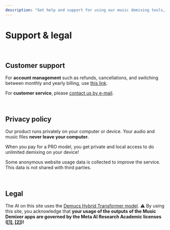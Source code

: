 ```yaml
---
description: "Get help and support for using our music demixing tools, whether you're on the web or Android."
---
```


# Support & legal

<br>

## Customer support

For **account management** such as refunds, cancellations, and switching between monthly and yearly billing, use [this link](https://billing.stripe.com/p/login/eVacPX8pKexG5tm8ww).

For **customer service**, please [contact us by e-mail](mailto:support@freemusicdemixer.com).

<br>

## Privacy policy

Our product runs privately on your computer or device. Your audio and music files **never leave your computer.**

When you pay for a PRO model, you get private and local access to do unlimited demixing on your device!

Some anonymous website usage data is collected to improve the service. This data is not shared with third parties.

<br>

## Legal

The AI on this site uses the [Demucs Hybrid Transformer model](https://github.com/facebookresearch/demucs). ⚠️ By using this site, you acknowledge that **your usage of the outputs of the Music Demixer apps are governed by the Meta AI Research Academic licenses ([[1]](https://github.com/facebookresearch/demucs/issues/327#issuecomment-1134828611), [[2]](https://ai.meta.com/llama/license/))!**

<br>
